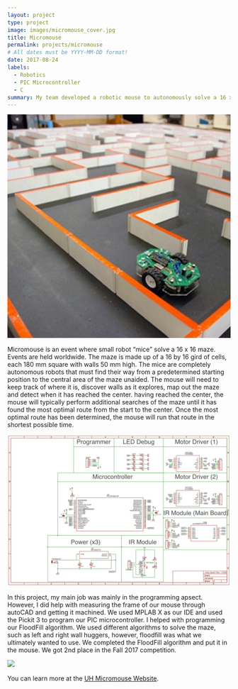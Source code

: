 ```yaml
---
layout: project
type: project
image: images/micromouse_cover.jpg
title: Micromouse
permalink: projects/micromouse
# All dates must be YYYY-MM-DD format!
date: 2017-08-24
labels:
  - Robotics
  - PIC Microcontroller
  - C
summary: My team developed a robotic mouse to autonomously solve a 16 x 16 maze. 
---
```


<img class="ui medium right floated rounded image" src="../images/micromouse_cover.jpg">

Micromouse is an event where small robot “mice” solve a 16 x 16 maze.  Events are held worldwide.  The maze is made up of a 16 by 16 gird of cells, each 180 mm square with walls 50 mm high.  The mice are completely autonomous robots that must find their way from a predetermined starting position to the central area of the maze unaided.  The mouse will need to keep track of where it is, discover walls as it explores, map out the maze and detect when it has reached the center.  having reached the center, the mouse will typically perform additional searches of the maze until it has found the most optimal route from the start to the center.  Once the most optimal route has been determined, the mouse will run that route in the shortest possible time.

<img class="ui medium left floated rounded image" src="../images/micromouse_map.png">

In this project, my main job was mainly in the programming apsect. However, I did help with measuring the frame of our mouse through autoCAD and getting it machined. We used MPLAB X as our IDE and used the Pickit 3 to program our PIC microcontroller. I helped with programming our FloodFill algorithm. We used different algorithms to solve the maze, such as left and right wall huggers, however, floodfill was what we ultimately wanted to use. We completed the FloodFill algorithm and put it in the mouse. We got 2nd place in the Fall 2017 competition.

<img class="ui medium right floated rounded image" src="../images/micromouse.png">


You can learn more at the [UH Micromouse Website](http://www-ee.eng.hawaii.edu/~mmouse/about.html).

